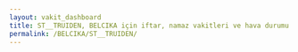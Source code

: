 ```yaml
---
layout: vakit_dashboard
title: ST__TRUIDEN, BELCIKA için iftar, namaz vakitleri ve hava durumu - ilçe/eyalet seç
permalink: /BELCIKA/ST__TRUIDEN/
---
```


<script type="text/javascript">
  var GLOBAL_COUNTRY = 'BELCIKA';
  var GLOBAL_CITY = 'ST__TRUIDEN';
  var GLOBAL_STATE = '';
  var lat = 72;
  var lon = 21;
</script>
